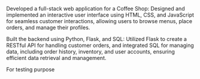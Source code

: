 Developed a full-stack web application for a Coffee Shop: Designed and implemented an interactive user interface using HTML, CSS, and JavaScript for seamless customer interactions, allowing users to browse menus, place orders, and manage their profiles.

Built the backend using Python, Flask, and SQL: Utilized Flask to create a RESTful API for handling customer orders, and integrated SQL for managing data, including order history, inventory, and user accounts, ensuring efficient data retrieval and management.

For testing purpose